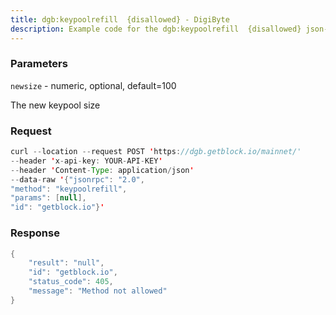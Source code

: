 ```yaml
---
title: dgb:keypoolrefill  {disallowed} - DigiByte
description: Example code for the dgb:keypoolrefill  {disallowed} json-rpc method. Сomplete guide on how to use dgb:keypoolrefill  {disallowed} json-rpc in GetBlock.io Web3 documentation.
---
```


### Parameters


`newsize` - numeric, optional, default=100

The new keypool size

### Request

``` java
curl --location --request POST 'https://dgb.getblock.io/mainnet/' 
--header 'x-api-key: YOUR-API-KEY' 
--header 'Content-Type: application/json' 
--data-raw '{"jsonrpc": "2.0",
"method": "keypoolrefill",
"params": [null],
"id": "getblock.io"}'
```

###  Response

``` java
{
    "result": "null",
    "id": "getblock.io",
    "status_code": 405,
    "message": "Method not allowed"
}
```

